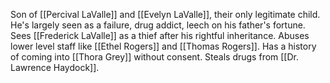 Son of [[Percival LaValle]] and [[Evelyn LaValle]], their only legitimate child. He's largely seen as a failure, drug addict, leech on his father's fortune. 
Sees [[Frederick LaValle]] as a thief after his rightful inheritance. 
Abuses lower level staff like [[Ethel Rogers]] and [[Thomas Rogers]]. 
Has a history of coming into [[Thora Grey]] without consent. 
Steals drugs from [[Dr. Lawrence Haydock]]. 

